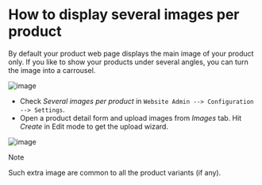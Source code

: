 # How to display several images per product

By default your product web page displays the main image of your product
only. If you like to show your products under several angles, you can
turn the image into a carrousel.

![image](multi_images/multi_images01.png)

  - Check *Several images per product* in `Website Admin -->
    Configuration --> Settings`.
  - Open a product detail form and upload images from *Images* tab. Hit
    *Create* in Edit mode to get the upload wizard.

![image](multi_images/multi_images02.png)

<div class="note">

<div class="title">

Note

</div>

Such extra image are common to all the product variants (if any).

</div>
